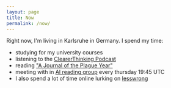 ```yaml
---
layout: page
title: Now
permalink: /now/
---
```

Right now, I'm living in Karlsruhe in Germany. I spend my time:
 - studying for my university courses
 - listening to the [ClearerThinking Podcast](https://www.clearerthinking.org/podcast)
 - reading ["A Journal of the Plague Year"](https://en.wikipedia.org/wiki/A_Journal_of_the_Plague_Year)
 - meeting with in [AI reading group](https://aisafety.com/reading-group/) every thursday 19:45 UTC
 - I also spend a lot of time online lurking on [lesswrong](lesswrong.com)

